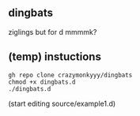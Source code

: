 ## dingbats

ziglings but for d mmmmk?

## (temp) instuctions

```
gh repo clone crazymonkyyy/dingbats
chmod +x dingbats.d
./dingbats.d
```
(start editing source/example1.d)